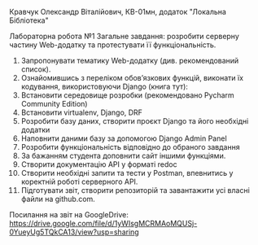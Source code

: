 Кравчук Олександр Віталійович, КВ-01мн, додаток "Локальна Бібліотека"

Лабораторна робота №1
Загальне завдання: розробити серверну частину Web-додатку та протестувати її функціональність.
1. Запропонувати тематику Web-додатку (див. рекомендований список).
2. Ознайомившись з переліком обов’язкових функцій, виконати їх кодування, використовуючи Django (книга тут):
3. Встановити середовище розробки (рекомендовано Pycharm Community Edition)
4. Встановити virtualenv, Django, DRF
5. Розробити базу даних, створити проєкт Django та його необхідні додатки
6. Наповнити даними базу за допомогою Django Admin Panel
7. Розробити функціональність відповідно до обраного завдання 
8. За бажанням студента доповнити сайт іншими функціями.
9. Створити документацію API у форматі redoc
10. Створити необхідні запити та тести у Postman, впевнитись у коректній роботі серверного API.
11. Підготувати звіт, створити репозиторій та завантажити усі власні файли на github.com.

Посилання на звіт на GoogleDrive:
https://drive.google.com/file/d/1yWIsgMCRMAoMQUSj-0YueyUg5TQkCA13/view?usp=sharing
